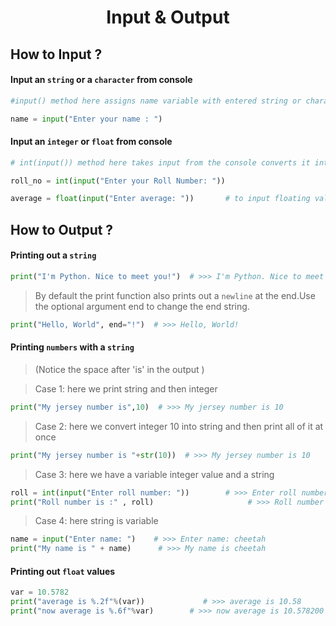 <h1 align="center"> Input & Output </h1>

## How to Input ?

#### Input an `string` or a `character` from console

```Python
#input() method here assigns name variable with entered string or character

name = input("Enter your name : ")        
```
#### Input an `integer` or `float` from console
```Python
# int(input()) method here takes input from the console converts it into integer and assigns it to variable roll_no

roll_no = int(input("Enter your Roll Number: "))       

average = float(input("Enter average: "))       # to input floating value
```

## How to Output ?

#### Printing out a `string`
```Python
print("I'm Python. Nice to meet you!")  # >>> I'm Python. Nice to meet you!
```
> By default the print function also prints out a `newline` at the end.Use the optional argument end to change the end string.

```Python
print("Hello, World", end="!")  # >>> Hello, World!
```

#### Printing `numbers` with a `string`
> (Notice the space after 'is' in the output )

> Case 1: here we print string and then integer
```Python
print("My jersey number is",10)  # >>> My jersey number is 10
```

> Case 2: here we convert integer 10 into string  and then print all of it at once
```Python
print("My jersey number is "+str(10))  # >>> My jersey number is 10
```

> Case 3: here we have a variable integer value and a string
```Python
roll = int(input("Enter roll number: "))        # >>> Enter roll number : 102
print("Roll number is :" , roll)                     # >>> Roll number is : 102
```

> Case 4: here string is variable
```Python
name = input("Enter name: ")    # >>> Enter name: cheetah
print("My name is " + name)      # >>> My name is cheetah
```

#### Printing out `float` values

```Python
var = 10.5782
print("average is %.2f"%(var))             # >>> average is 10.58
print("now average is %.6f"%var)        # >>> now average is 10.578200
```
